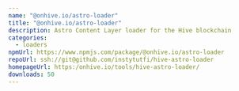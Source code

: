 ```yaml
---
name: "@onhive.io/astro-loader"
title: "@onhive.io/astro-loader"
description: Astro Content Layer loader for the Hive blockchain
categories:
  - loaders
npmUrl: https://www.npmjs.com/package/@onhive.io/astro-loader
repoUrl: ssh://git@github.com/instytutfi/hive-astro-loader
homepageUrl: https:/onhive.io/tools/hive-astro-loader/
downloads: 50
---
```

